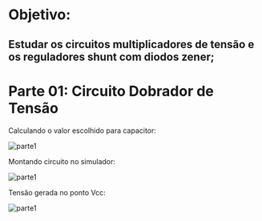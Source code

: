 
# Objetivo:

## Estudar os circuitos multiplicadores de tensão e os reguladores shunt com diodos zener;

# Parte 01: Circuito Dobrador de Tensão

Calculando o valor escolhido para capacitor:

![parte1](https://i.imgur.com/c7U3qqu.jpg)

Montando circuito no simulador:

![parte1](https://i.imgur.com/mvLKaus.jpg)

Tensão gerada no ponto Vcc:

![parte1](https://i.imgur.com/OOe88l8.jpg)

